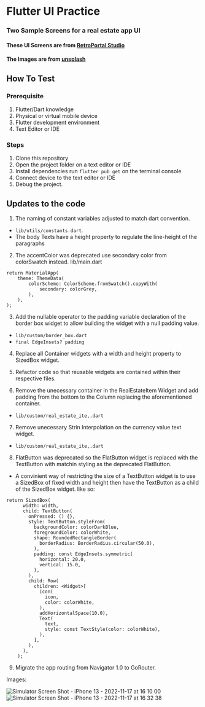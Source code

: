 # Flutter UI Practice
### Two Sample Screens for a real estate app UI

#### These UI Screens are from [RetroPortal Studio](https://www.youtube.com/c/RetroPortalStudio)
#### The Images are from [unsplash](https://unsplash.com/)

## How To Test
### Prerequisite
1. Flutter/Dart knowledge
2. Physical or virtual mobile device
3. Flutter development environment
4. Text Editor or IDE

### Steps
1. Clone this repository
2. Open the project folder on a text editor or IDE
3. Install dependencies run `flutter pub get` on the terminal console
4. Connect device to the text editor or IDE
5. Debug the project.

## Updates to the code

1. The naming of constant variables adjusted to match dart convention. 
* `lib/utils/constants.dart`.
* The body Texts have a height property to regulate the line-height of the paragraphs

2. The accentColor was deprecated use secondary color from colorSwatch instead. lib/main.dart

~~~~
return MaterialApp(
    theme: ThemeData(
        colorScheme: ColorScheme.fromSwatch().copyWith(
            secondary: colorGrey,
        ),
    ),
);
~~~~

3. Add the nullable operator to the padding variable declaration of the border box widget to allow building the widget with a null padding value.
* `lib/custom/border_box.dart`
* `final EdgeInsets? padding`

4. Replace all Container widgets with a width and height property to SizedBox widget.

5. Refactor code so that reusable widgets are contained within their respective files.

6. Remove the unecessary container in the RealEstateItem Widget and add padding from the bottom to the Column replacing the aforementioned
 container.
* `lib/custom/real_estate_ite,.dart`

7. Remove unecessary Strin Interpolation on the currency value text widget.
* `lib/custom/real_estate_ite,.dart`

8. FlatButton was deprecated so the FlatButton widget is replaced with the TextButton with matchin styling as the deprecated FlatButton.
* A convinient way of restricting the size of a TextButton widget is to use a SizedBox of fixed width and height then have the TextButton as a child of the SizedBox widget. like so:

~~~
return SizedBox(
      width: width,
      child: TextButton(
        onPressed: () {},
        style: TextButton.styleFrom(
          backgroundColor: colorDarkBlue,
          foregroundColor: colorWhite,
          shape: RoundedRectangleBorder(
            borderRadius: BorderRadius.circular(50.0),
          ),
          padding: const EdgeInsets.symmetric(
            horizontal: 20.0,
            vertical: 15.0,
          ),
        ),
        child: Row(
          children: <Widget>[
            Icon(
              icon,
              color: colorWhite,
            ),
            addHorizontalSpace(10.0),
            Text(
              text,
              style: const TextStyle(color: colorWhite),
            ),
          ],
        ),
      ),
    );
~~~

9. Migrate the app routing from Navigator 1.0 to GoRouter.

Images:

![Simulator Screen Shot - iPhone 13 - 2022-11-17 at 16 10 00](https://user-images.githubusercontent.com/98651593/202451002-ab5ce483-f22c-4f36-ad4b-2f7dc5ad4fa9.png)
![Simulator Screen Shot - iPhone 13 - 2022-11-17 at 16 32 38](https://user-images.githubusercontent.com/98651593/202451045-2dfadfc1-9804-4f7f-8a4a-66a4ca2a1e8a.png)





